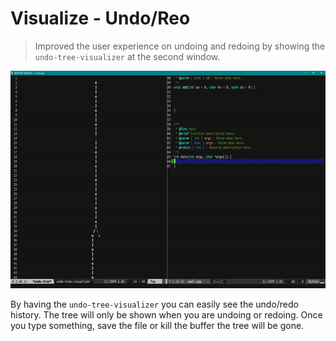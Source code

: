 # Visualize - Undo/Reo
> Improved the user experience on undoing and redoing by 
showing the `undo-tree-visualizer` at the second window.

<p align="center">
  <img src="./vis-undo-redo.gif" width="600" height="348"/>
</p>

By having the `undo-tree-visualizer` you can easily see 
the undo/redo history. The tree will only be shown when 
you are undoing or redoing. Once you type something, save 
the file or kill the buffer the tree will be gone.
